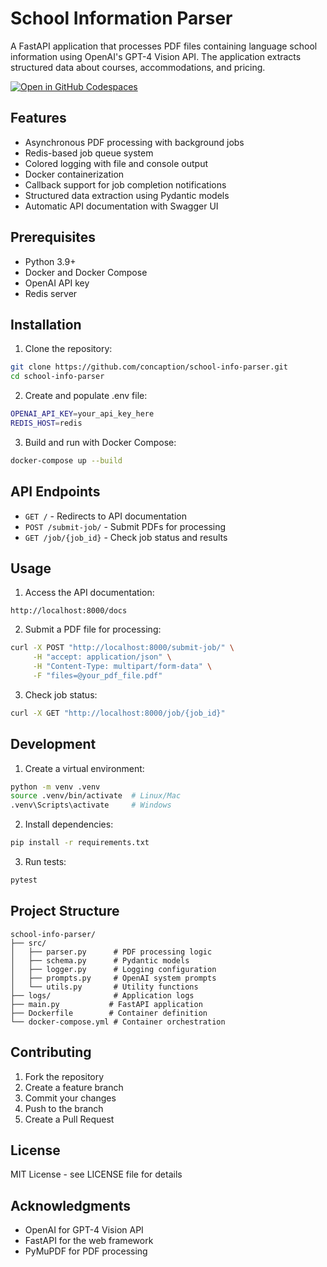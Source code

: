 # School Information Parser

A FastAPI application that processes PDF files containing language school information using OpenAI's GPT-4 Vision API. The application extracts structured data about courses, accommodations, and pricing.

[![Open in GitHub Codespaces](https://github.com/codespaces/badge.svg)](https://codespaces.new/concaption/school-info-parser)

## Features

- Asynchronous PDF processing with background jobs
- Redis-based job queue system
- Colored logging with file and console output
- Docker containerization
- Callback support for job completion notifications
- Structured data extraction using Pydantic models
- Automatic API documentation with Swagger UI

## Prerequisites

- Python 3.9+
- Docker and Docker Compose
- OpenAI API key
- Redis server

## Installation

1. Clone the repository:
```bash
git clone https://github.com/concaption/school-info-parser.git
cd school-info-parser
```

2. Create and populate .env file:
```bash
OPENAI_API_KEY=your_api_key_here
REDIS_HOST=redis
```

3. Build and run with Docker Compose:
```bash
docker-compose up --build
```

## API Endpoints

- `GET /` - Redirects to API documentation
- `POST /submit-job/` - Submit PDFs for processing
- `GET /job/{job_id}` - Check job status and results

## Usage

1. Access the API documentation:
```
http://localhost:8000/docs
```

2. Submit a PDF file for processing:
```bash
curl -X POST "http://localhost:8000/submit-job/" \
     -H "accept: application/json" \
     -H "Content-Type: multipart/form-data" \
     -F "files=@your_pdf_file.pdf"
```

3. Check job status:
```bash
curl -X GET "http://localhost:8000/job/{job_id}"
```

## Development

1. Create a virtual environment:
```bash
python -m venv .venv
source .venv/bin/activate  # Linux/Mac
.venv\Scripts\activate     # Windows
```

2. Install dependencies:
```bash
pip install -r requirements.txt
```

3. Run tests:
```bash
pytest
```

## Project Structure

```
school-info-parser/
├── src/
│   ├── parser.py      # PDF processing logic
│   ├── schema.py      # Pydantic models
│   ├── logger.py      # Logging configuration
│   ├── prompts.py     # OpenAI system prompts
│   └── utils.py       # Utility functions
├── logs/              # Application logs
├── main.py           # FastAPI application
├── Dockerfile        # Container definition
└── docker-compose.yml # Container orchestration
```

## Contributing

1. Fork the repository
2. Create a feature branch
3. Commit your changes
4. Push to the branch
5. Create a Pull Request

## License

MIT License - see LICENSE file for details

## Acknowledgments

- OpenAI for GPT-4 Vision API
- FastAPI for the web framework
- PyMuPDF for PDF processing
